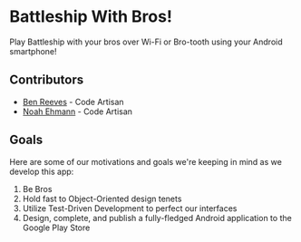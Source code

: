 # Battleship With Bros!
Play Battleship with your bros over Wi-Fi or Bro-tooth using your Android smartphone!

## Contributors

* [Ben Reeves](https://github.com/BGR360) - Code Artisan
* [Noah Ehmann](https://github.com/NoahEhmann) - Code Artisan

## Goals

Here are some of our motivations and goals we're keeping in mind as we develop this app:

1. Be Bros
2. Hold fast to Object-Oriented design tenets
3. Utilize Test-Driven Development to perfect our interfaces
4. Design, complete, and publish a fully-fledged Android application to the Google Play Store
